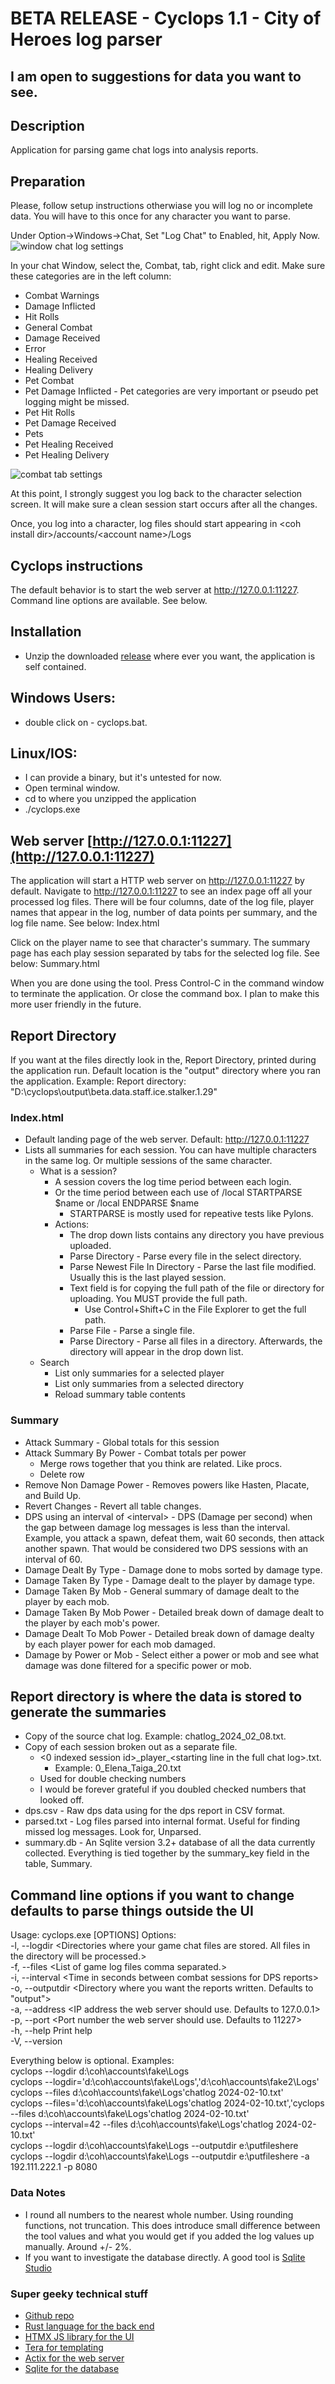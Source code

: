 # BETA RELEASE - Cyclops 1.1 - City of Heroes log parser
## I am open to suggestions for data you want to see. 


## Description
Application for parsing game chat logs into analysis reports.

## Preparation
Please, follow setup instructions otherwiase you will log no or incomplete data. You will have to this once for any character you want to parse.

Under Option->Windows->Chat, Set "Log Chat" to Enabled, hit, Apply Now.
![window chat log settings](chat_log_settings.png)

In your chat Window, select the, Combat, tab, right click and edit.
Make sure these categories are in the left column:
- Combat Warnings
- Damage Inflicted
- Hit Rolls
- General Combat
- Damage Received
- Error
- Healing Received
- Healing Delivery
- Pet Combat
- Pet Damage Inflicted - Pet categories are very important or pseudo pet logging might be missed.
- Pet Hit Rolls
- Pet Damage Received
- Pets
- Pet Healing Received
- Pet Healing Delivery

![combat tab settings](combat_chat_settings.png)

At this point, I strongly suggest you log back to the character selection screen. It will make sure a clean session start occurs after all the changes.

Once, you log into a character, log files should start appearing in \<coh install dir\>/accounts/\<account name\>/Logs

## Cyclops instructions

The default behavior is to start the web server at http://127.0.0.1:11227. Command line options are available. See below.
## Installation
- Unzip the downloaded [release](https://github.com/PaulBenHill/cyclops/releases/tag/Cyclops-beta-1.1) where ever you want, the application is self contained.
## Windows Users: 
- double click on - cyclops.bat.
## Linux/IOS: 
- I can provide a binary, but it's untested for now.
- Open terminal window.
- cd to where you unzipped the application
- ./cyclops.exe

## Web server [http://127.0.0.1:11227](http://127.0.0.1:11227)

  The application will start a HTTP web server on http://127.0.0.1:11227 by default. Navigate to http://127.0.0.1:11227 to see an index page off all your processed log files. There will be four columns, date of the log file, player names that appear in the log, number of data points per summary, and the log file name. See below: Index.html

  Click on the player name to see that character's summary. The summary page has each play session separated by tabs for the selected log file. See below: Summary.html

  When you are done using the tool. Press Control-C in the command window to terminate the application. Or close the command box. I plan to make this more user friendly in the future.

## Report Directory

  If you want at the files directly look in the, Report Directory, printed during the application run. Default location is the "output" directory where you ran the application. Example: Report directory: "D:\\cyclops\\output\\beta.data.staff.ice.stalker.1.29"  

    
### Index.html
- Default landing page of the web server. Default: http://127.0.0.1:11227
- Lists all summaries for each session. You can have multiple characters in the same log. Or multiple sessions of the same character.  
  - What is a session?
    - A session covers the log time period between each login.
    - Or the time period between each use of /local STARTPARSE $name or /local ENDPARSE $name
      - STARTPARSE is mostly used for repeative tests like Pylons.
    - Actions:
      - The drop down lists contains any directory you have previous uploaded.
      - Parse Directory - Parse every file in the select directory.
      - Parse Newest File In Directory - Parse the last file modified. Usually this is the last played session.
      - Text field is for copying the full path of the file or directory for uploading. You MUST provide the full path.
        - Use Control+Shift+C in the File Explorer to get the full path.
      -  Parse File - Parse a single file.
      - Parse Directory - Parse all files in a directory. Afterwards, the directory will appear in the drop down list.
  - Search
    - List only summaries for a selected player
    - List only summaries from a selected directory
    - Reload summary table contents
        
### Summary
- Attack Summary - Global totals for this session
- Attack Summary By Power - Combat totals per power
  - Merge rows together that you think are related. Like procs.
  - Delete row
- Remove Non Damage Power - Removes powers like Hasten, Placate, and Build Up.
- Revert Changes - Revert all table changes.
- DPS using an interval of \<interval\> - DPS (Damage per second) when the gap between damage log messages is less than the interval. Example, you attack a spawn, defeat them, wait 60 seconds, then attack another spawn. That would be considered two DPS sessions with an interval of 60.
- Damage Dealt By Type - Damage done to mobs sorted by damage type.
- Damage Taken By Type - Damage dealt to the player by damage type.
- Damage Taken By Mob - General summary of damage dealt to the player by each mob.
- Damage Taken By Mob Power - Detailed break down of damage dealt to the player by each mob's power.
- Damage Dealt To Mob Power - Detailed break down of damage dealty by each player power for each mob damaged.
- Damage by Power or Mob - Select either a power or mob and see what damage was done filtered for a specific power or mob.

## Report directory is where the data is stored to generate the summaries
- Copy of the source chat log. Example: chatlog_2024_02_08.txt.
- Copy of each session broken out as a separate file.
  - \<0 indexed session id\>\_player\_\<starting line in the full chat log>.txt.
    - Example: 0_Elena_Taiga_20.txt
  - Used for double checking numbers
  - I would be forever grateful if you doubled checked numbers that looked off.
- dps.csv - Raw dps data using for the dps report in CSV format.  
- parsed.txt - Log files parsed into internal format. Useful for finding missed log messages. Look for, Unparsed.
- summary.db - An Sqlite version 3.2+ database of all the data currently collected. Everything is tied together by the summary_key field in the table, Summary.

## Command line options if you want to change defaults to parse things outside the UI
  Usage: cyclops.exe [OPTIONS]
  Options:  
  -l, --logdir \<Directories where your game chat files are stored. All files in the directory will be processed.\>  
  -f, --files \<List of game log files comma separated.\>  
  -i, --interval \<Time in seconds between combat sessions for DPS reports\>  
  -o, --outputdir \<Directory where you want the reports written. Defaults to "output"\>  
  -a, --address \<IP address the web server should use. Defaults to 127.0.0.1\>  
  -p, --port \<Port number the web server should use. Defaults to 11227\>  
  -h, --help Print help  
  -V, --version   

  Everything below is optional.
    Examples:  
      cyclops --logdir d:\coh\accounts\fake\Logs  
      cyclops --logdir='d:\coh\accounts\fake\Logs','d:\coh\accounts\fake2\Logs'
      cyclops --files d:\coh\accounts\fake\Logs\'chatlog 2024-02-10.txt'  
      cyclops --files='d:\coh\accounts\fake\Logs\'chatlog 2024-02-10.txt','cyclops --files d:\coh\accounts\fake\Logs\'chatlog 2024-02-10.txt'  
      cyclops --interval=42 --files d:\coh\accounts\fake\Logs\'chatlog 2024-02-10.txt'  
      cyclops --logdir d:\coh\accounts\fake\Logs --outputdir e:\putfileshere  
      cyclops --logdir d:\coh\accounts\fake\Logs --outputdir e:\putfileshere -a 192.111.222.1 -p 8080

### Data Notes
- I round all numbers to the nearest whole number. Using rounding functions, not truncation. This does introduce small difference between the tool values and what you would get if you added the log values up manually. Around +/- 2%.
- If you want to investigate the database directly. A good tool is [Sqlite Studio](https://www.sqlitestudio.pl/)

### Super geeky technical stuff
- [Github repo](https://github.com/PaulBenHill/cyclops)
- [Rust language for the back end](https://www.rust-lang.org/)
- [HTMX JS library for the UI](https://htmx.org/)
- [Tera for templating](https://keats.github.io/tera/)
- [Actix for the web server](https://actix.rs/)
- [Sqlite for the database](https://www.sqlite.org/)








